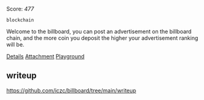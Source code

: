 Score: *477*




`blockchain`


Welcome to the billboard, you can post an advertisement on the billboard chain, and the more coin you deposit the higher your advertisement ranking will be.

[Details](https://rwctf2021.s3-us-west-1.amazonaws.com/Billboard_readme-46610fc3cb8013e0ab255a8c15e14cad3998618b.md)
[Attachment](https://rwctf2021.s3-us-west-1.amazonaws.com/Billboard-c6ef484de3903a4f87a406327610a6888a5e4fae.zip)
[Playground](http://54.177.154.38:8080/)


## writeup
https://github.com/iczc/billboard/tree/main/writeup